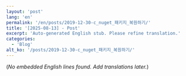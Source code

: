 ```yaml
---
layout: 'post'
lang: 'en'
permalink: '/en/posts/2019-12-30-c_nuget_패키지_복원하기/'
title: '[2025-08-13] - Post'
excerpt: 'Auto-generated English stub. Please refine translation.'
categories:
  - 'Blog'
alt_ko: '/posts/2019-12-30-c_nuget_패키지_복원하기/'
---
```


(*No embedded English lines found. Add translations later.*)
